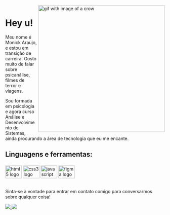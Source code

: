 <img src="https://cdn.dribbble.com/users/258567/screenshots/5474291/media/e18580c976c73d1cf0912b5093e7d5b1.gif" min-width="250px" max-width="400px" width="400px" align="right" alt="gif with image of a crow">

<p align="left"> 
<h1>Hey u!</h1>
<p>Meu nome é Monick Araujo, e estou em transição de carreira. Gosto muito de falar sobre psicanálise, filmes de terror e viagens.</p>

<p>Sou formada em psicologia e agora curso Análise e Desenvolvimento de Sistemas, ainda procurando a área de tecnologia que eu me encante.</p>
 

<h2 align="left">Linguagens e ferramentas:</h2>

###

<div align="left">
  <img src="https://cdn.jsdelivr.net/gh/devicons/devicon/icons/html5/html5-original.svg" height="40" width="52" alt="html5 logo"  />
  <img src="https://cdn.jsdelivr.net/gh/devicons/devicon/icons/css3/css3-original.svg" height="40" width="52" alt="css3 logo"  />
  <img src="https://cdn.jsdelivr.net/gh/devicons/devicon/icons/javascript/javascript-original.svg" height="40" width="52" alt="javascript logo"  />
  <img src="https://cdn.jsdelivr.net/gh/devicons/devicon/icons/figma/figma-original.svg" height="40" width="52" alt="figma logo"  />
</div>

###



##

<p align="left">
Sinta-se à vontade para entrar em contato comigo para conversarmos sobre qualquer coisa!
<p><a href="https://www.instagram.com/pseudomonick/" alt="Instagram">
    <img src="https://img.shields.io/badge/-Instagram-1C1C1C?style=for-the-badge&logo=Instagram&logoColor=f51bc8&link=https://www.instagram.com/pseudomonick"/>
  </a>
  
  <a href="https://www.linkedin.com/in/monick-naraujo/" alt="Linkedin">
    <img src="https://img.shields.io/badge/-Linkedin-1C1C1C?style=for-the-badge&logo=Linkedin&logoColor=f51bc8&link=https://www.linkedin.com/in/monick-naraujo"/>
  </a>
</p>
